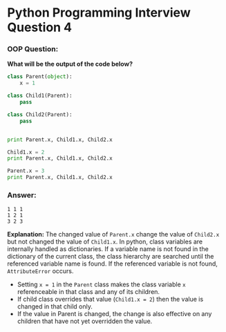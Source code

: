 # Python Programming Interview Question 4

### OOP Question:

**What will be the output of the code below?**


```python
class Parent(object):
    x = 1

class Child1(Parent):
    pass

class Child2(Parent):
    pass


print Parent.x, Child1.x, Child2.x

Child1.x = 2
print Parent.x, Child1.x, Child2.x

Parent.x = 3
print Parent.x, Child1.x, Child2.x
```

### Answer:

```
1 1 1
1 2 1
3 2 3
```

**Explanation:**
The changed value of `Parent.x` change the value of `Child2.x` but not changed the value of `Child1.x`. In python, class variables are internally handled as dictionaries. If a variable name is not found in the dictionary of the current class, the class hierarchy are searched until the referenced variable name is found. If the referenced variable is not found, `AttributeError` occurs.

- Setting `x = 1` in the `Parent` class makes the class variable `x` referenceable in that class and any of its children. 
- If child class overrides that value (`Child1.x = 2`) then the value is changed in that child only. 
- If the value in Parent is changed, the change is also effective on any children that have not yet overridden the value.




